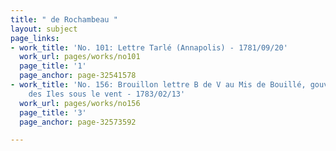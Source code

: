 ```yaml
---
title: " de Rochambeau "
layout: subject
page_links:
- work_title: 'No. 101: Lettre Tarlé (Annapolis) - 1781/09/20'
  work_url: pages/works/no101
  page_title: '1'
  page_anchor: page-32541578
- work_title: 'No. 156: Brouillon lettre B de V au Mis de Bouillé, gouverneur général
    des Iles sous le vent - 1783/02/13'
  work_url: pages/works/no156
  page_title: '3'
  page_anchor: page-32573592

---
```

